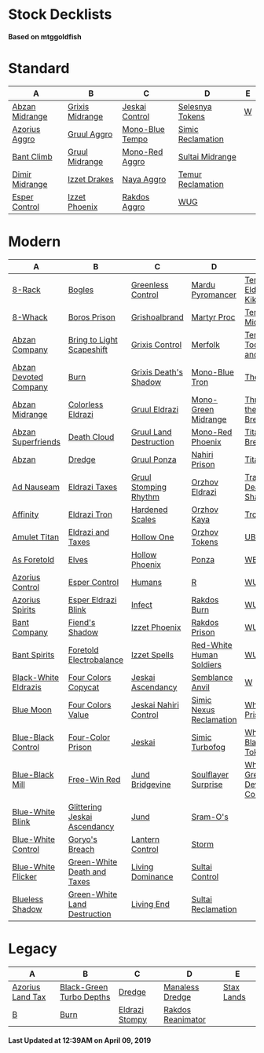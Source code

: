 # Stock Decklists
#### Based on mtggoldfish


# Standard

|                               A                                |                                B                                 |                                C                                 |                                  D                                   |                  E                   |
|----------------------------------------------------------------|------------------------------------------------------------------|------------------------------------------------------------------|----------------------------------------------------------------------|--------------------------------------|
|[Abzan Midrange](./mtggoldfish/Standard/decks/Abzan_Midrange.md)|[Grixis Midrange](./mtggoldfish/Standard/decks/Grixis_Midrange.md)|[Jeskai Control](./mtggoldfish/Standard/decks/Jeskai_Control.md)  |[Selesnya Tokens](./mtggoldfish/Standard/decks/Selesnya_Tokens.md)    |[W](./mtggoldfish/Standard/decks/W.md)|
|[Azorius Aggro](./mtggoldfish/Standard/decks/Azorius_Aggro.md)  |[Gruul Aggro](./mtggoldfish/Standard/decks/Gruul_Aggro.md)        |[Mono-Blue Tempo](./mtggoldfish/Standard/decks/Mono-Blue_Tempo.md)|[Simic Reclamation](./mtggoldfish/Standard/decks/Simic_Reclamation.md)|                                      |
|[Bant Climb](./mtggoldfish/Standard/decks/Bant_Climb.md)        |[Gruul Midrange](./mtggoldfish/Standard/decks/Gruul_Midrange.md)  |[Mono-Red Aggro](./mtggoldfish/Standard/decks/Mono-Red_Aggro.md)  |[Sultai Midrange](./mtggoldfish/Standard/decks/Sultai_Midrange.md)    |                                      |
|[Dimir Midrange](./mtggoldfish/Standard/decks/Dimir_Midrange.md)|[Izzet Drakes](./mtggoldfish/Standard/decks/Izzet_Drakes.md)      |[Naya Aggro](./mtggoldfish/Standard/decks/Naya_Aggro.md)          |[Temur Reclamation](./mtggoldfish/Standard/decks/Temur_Reclamation.md)|                                      |
|[Esper Control](./mtggoldfish/Standard/decks/Esper_Control.md)  |[Izzet Phoenix](./mtggoldfish/Standard/decks/Izzet_Phoenix.md)    |[Rakdos Aggro](./mtggoldfish/Standard/decks/Rakdos_Aggro.md)      |[WUG](./mtggoldfish/Standard/decks/WUG.md)                            |                                      |


# Modern

|                                     A                                      |                                            B                                             |                                      C                                       |                                        D                                         |                                           E                                            |
|----------------------------------------------------------------------------|------------------------------------------------------------------------------------------|------------------------------------------------------------------------------|----------------------------------------------------------------------------------|----------------------------------------------------------------------------------------|
|[8-Rack](./mtggoldfish/Modern/decks/8-Rack.md)                              |[Bogles](./mtggoldfish/Modern/decks/Bogles.md)                                            |[Greenless Control](./mtggoldfish/Modern/decks/Greenless_Control.md)          |[Mardu Pyromancer](./mtggoldfish/Modern/decks/Mardu_Pyromancer.md)                |[Temur Eldritch Kiki](./mtggoldfish/Modern/decks/Temur_Eldritch_Kiki.md)                |
|[8-Whack](./mtggoldfish/Modern/decks/8-Whack.md)                            |[Boros Prison](./mtggoldfish/Modern/decks/Boros_Prison.md)                                |[Grishoalbrand](./mtggoldfish/Modern/decks/Grishoalbrand.md)                  |[Martyr Proc](./mtggoldfish/Modern/decks/Martyr_Proc.md)                          |[Temur Midrange](./mtggoldfish/Modern/decks/Temur_Midrange.md)                          |
|[Abzan Company](./mtggoldfish/Modern/decks/Abzan_Company.md)                |[Bring to Light Scapeshift](./mtggoldfish/Modern/decks/Bring_to_Light_Scapeshift.md)      |[Grixis Control](./mtggoldfish/Modern/decks/Grixis_Control.md)                |[Merfolk](./mtggoldfish/Modern/decks/Merfolk.md)                                  |[Temur Tooth and Nail](./mtggoldfish/Modern/decks/Temur_Tooth_and_Nail.md)              |
|[Abzan Devoted Company](./mtggoldfish/Modern/decks/Abzan_Devoted_Company.md)|[Burn](./mtggoldfish/Modern/decks/Burn.md)                                                |[Grixis Death's Shadow](./mtggoldfish/Modern/decks/Grixis_Death's_Shadow.md)  |[Mono-Blue Tron](./mtggoldfish/Modern/decks/Mono-Blue_Tron.md)                    |[The Rock](./mtggoldfish/Modern/decks/The_Rock.md)                                      |
|[Abzan Midrange](./mtggoldfish/Modern/decks/Abzan_Midrange.md)              |[Colorless Eldrazi](./mtggoldfish/Modern/decks/Colorless_Eldrazi.md)                      |[Gruul Eldrazi](./mtggoldfish/Modern/decks/Gruul_Eldrazi.md)                  |[Mono-Green Midrange](./mtggoldfish/Modern/decks/Mono-Green_Midrange.md)          |[Through the Breach](./mtggoldfish/Modern/decks/Through_the_Breach.md)                  |
|[Abzan Superfriends](./mtggoldfish/Modern/decks/Abzan_Superfriends.md)      |[Death Cloud](./mtggoldfish/Modern/decks/Death_Cloud.md)                                  |[Gruul Land Destruction](./mtggoldfish/Modern/decks/Gruul_Land_Destruction.md)|[Mono-Red Phoenix](./mtggoldfish/Modern/decks/Mono-Red_Phoenix.md)                |[Titan Breach](./mtggoldfish/Modern/decks/Titan_Breach.md)                              |
|[Abzan](./mtggoldfish/Modern/decks/Abzan.md)                                |[Dredge](./mtggoldfish/Modern/decks/Dredge.md)                                            |[Gruul Ponza](./mtggoldfish/Modern/decks/Gruul_Ponza.md)                      |[Nahiri Prison](./mtggoldfish/Modern/decks/Nahiri_Prison.md)                      |[TitanShift](./mtggoldfish/Modern/decks/TitanShift.md)                                  |
|[Ad Nauseam](./mtggoldfish/Modern/decks/Ad_Nauseam.md)                      |[Eldrazi Taxes](./mtggoldfish/Modern/decks/Eldrazi_Taxes.md)                              |[Gruul Stomping Rhythm](./mtggoldfish/Modern/decks/Gruul_Stomping_Rhythm.md)  |[Orzhov Eldrazi](./mtggoldfish/Modern/decks/Orzhov_Eldrazi.md)                    |[Traverse Death's Shadow](./mtggoldfish/Modern/decks/Traverse_Death's_Shadow.md)        |
|[Affinity](./mtggoldfish/Modern/decks/Affinity.md)                          |[Eldrazi Tron](./mtggoldfish/Modern/decks/Eldrazi_Tron.md)                                |[Hardened Scales](./mtggoldfish/Modern/decks/Hardened_Scales.md)              |[Orzhov Kaya](./mtggoldfish/Modern/decks/Orzhov_Kaya.md)                          |[Tron](./mtggoldfish/Modern/decks/Tron.md)                                              |
|[Amulet Titan](./mtggoldfish/Modern/decks/Amulet_Titan.md)                  |[Eldrazi and Taxes](./mtggoldfish/Modern/decks/Eldrazi_and_Taxes.md)                      |[Hollow One](./mtggoldfish/Modern/decks/Hollow_One.md)                        |[Orzhov Tokens](./mtggoldfish/Modern/decks/Orzhov_Tokens.md)                      |[UBRG](./mtggoldfish/Modern/decks/UBRG.md)                                              |
|[As Foretold](./mtggoldfish/Modern/decks/As_Foretold.md)                    |[Elves](./mtggoldfish/Modern/decks/Elves.md)                                              |[Hollow Phoenix](./mtggoldfish/Modern/decks/Hollow_Phoenix.md)                |[Ponza](./mtggoldfish/Modern/decks/Ponza.md)                                      |[WBG](./mtggoldfish/Modern/decks/WBG.md)                                                |
|[Azorius Control](./mtggoldfish/Modern/decks/Azorius_Control.md)            |[Esper Control](./mtggoldfish/Modern/decks/Esper_Control.md)                              |[Humans](./mtggoldfish/Modern/decks/Humans.md)                                |[R](./mtggoldfish/Modern/decks/R.md)                                              |[WUBRG](./mtggoldfish/Modern/decks/WUBRG.md)                                            |
|[Azorius Spirits](./mtggoldfish/Modern/decks/Azorius_Spirits.md)            |[Esper Eldrazi Blink](./mtggoldfish/Modern/decks/Esper_Eldrazi_Blink.md)                  |[Infect](./mtggoldfish/Modern/decks/Infect.md)                                |[Rakdos Burn](./mtggoldfish/Modern/decks/Rakdos_Burn.md)                          |[WUB](./mtggoldfish/Modern/decks/WUB.md)                                                |
|[Bant Company](./mtggoldfish/Modern/decks/Bant_Company.md)                  |[Fiend's Shadow](./mtggoldfish/Modern/decks/Fiend's_Shadow.md)                            |[Izzet Phoenix](./mtggoldfish/Modern/decks/Izzet_Phoenix.md)                  |[Rakdos Prison](./mtggoldfish/Modern/decks/Rakdos_Prison.md)                      |[WUG](./mtggoldfish/Modern/decks/WUG.md)                                                |
|[Bant Spirits](./mtggoldfish/Modern/decks/Bant_Spirits.md)                  |[Foretold Electrobalance](./mtggoldfish/Modern/decks/Foretold_Electrobalance.md)          |[Izzet Spells](./mtggoldfish/Modern/decks/Izzet_Spells.md)                    |[Red-White Human Soldiers](./mtggoldfish/Modern/decks/Red-White_Human_Soldiers.md)|[WU](./mtggoldfish/Modern/decks/WU.md)                                                  |
|[Black-White Eldrazis](./mtggoldfish/Modern/decks/Black-White_Eldrazis.md)  |[Four Colors Copycat](./mtggoldfish/Modern/decks/Four_Colors_Copycat.md)                  |[Jeskai Ascendancy](./mtggoldfish/Modern/decks/Jeskai_Ascendancy.md)          |[Semblance Anvil](./mtggoldfish/Modern/decks/Semblance_Anvil.md)                  |[W](./mtggoldfish/Modern/decks/W.md)                                                    |
|[Blue Moon](./mtggoldfish/Modern/decks/Blue_Moon.md)                        |[Four Colors Value](./mtggoldfish/Modern/decks/Four_Colors_Value.md)                      |[Jeskai Nahiri Control](./mtggoldfish/Modern/decks/Jeskai_Nahiri_Control.md)  |[Simic Nexus Reclamation](./mtggoldfish/Modern/decks/Simic_Nexus_Reclamation.md)  |[Whir Prison](./mtggoldfish/Modern/decks/Whir_Prison.md)                                |
|[Blue-Black Control](./mtggoldfish/Modern/decks/Blue-Black_Control.md)      |[Four-Color Prison](./mtggoldfish/Modern/decks/Four-Color_Prison.md)                      |[Jeskai](./mtggoldfish/Modern/decks/Jeskai.md)                                |[Simic Turbofog](./mtggoldfish/Modern/decks/Simic_Turbofog.md)                    |[White-Black Tokens](./mtggoldfish/Modern/decks/White-Black_Tokens.md)                  |
|[Blue-Black Mill](./mtggoldfish/Modern/decks/Blue-Black_Mill.md)            |[Free-Win Red](./mtggoldfish/Modern/decks/Free-Win_Red.md)                                |[Jund Bridgevine](./mtggoldfish/Modern/decks/Jund_Bridgevine.md)              |[Soulflayer Surprise](./mtggoldfish/Modern/decks/Soulflayer_Surprise.md)          |[White-Green Devoted Company](./mtggoldfish/Modern/decks/White-Green_Devoted_Company.md)|
|[Blue-White Blink](./mtggoldfish/Modern/decks/Blue-White_Blink.md)          |[Glittering Jeskai Ascendancy](./mtggoldfish/Modern/decks/Glittering_Jeskai_Ascendancy.md)|[Jund](./mtggoldfish/Modern/decks/Jund.md)                                    |[Sram-O's](./mtggoldfish/Modern/decks/Sram-O's.md)                                |                                                                                        |
|[Blue-White Control](./mtggoldfish/Modern/decks/Blue-White_Control.md)      |[Goryo's Breach](./mtggoldfish/Modern/decks/Goryo's_Breach.md)                            |[Lantern Control](./mtggoldfish/Modern/decks/Lantern_Control.md)              |[Storm](./mtggoldfish/Modern/decks/Storm.md)                                      |                                                                                        |
|[Blue-White Flicker](./mtggoldfish/Modern/decks/Blue-White_Flicker.md)      |[Green-White Death and Taxes](./mtggoldfish/Modern/decks/Green-White_Death_and_Taxes.md)  |[Living Dominance](./mtggoldfish/Modern/decks/Living_Dominance.md)            |[Sultai Control](./mtggoldfish/Modern/decks/Sultai_Control.md)                    |                                                                                        |
|[Blueless Shadow](./mtggoldfish/Modern/decks/Blueless_Shadow.md)            |[Green-White Land Destruction](./mtggoldfish/Modern/decks/Green-White_Land_Destruction.md)|[Living End](./mtggoldfish/Modern/decks/Living_End.md)                        |[Sultai Reclamation](./mtggoldfish/Modern/decks/Sultai_Reclamation.md)            |                                                                                        |


# Legacy

|                                A                                 |                                        B                                         |                              C                               |                                 D                                  |                          E                           |
|------------------------------------------------------------------|----------------------------------------------------------------------------------|--------------------------------------------------------------|--------------------------------------------------------------------|------------------------------------------------------|
|[Azorius Land Tax](./mtggoldfish/Legacy/decks/Azorius_Land_Tax.md)|[Black-Green Turbo Depths](./mtggoldfish/Legacy/decks/Black-Green_Turbo_Depths.md)|[Dredge](./mtggoldfish/Legacy/decks/Dredge.md)                |[Manaless Dredge](./mtggoldfish/Legacy/decks/Manaless_Dredge.md)    |[Stax Lands](./mtggoldfish/Legacy/decks/Stax_Lands.md)|
|[B](./mtggoldfish/Legacy/decks/B.md)                              |[Burn](./mtggoldfish/Legacy/decks/Burn.md)                                        |[Eldrazi Stompy](./mtggoldfish/Legacy/decks/Eldrazi_Stompy.md)|[Rakdos Reanimator](./mtggoldfish/Legacy/decks/Rakdos_Reanimator.md)|                                                      |



#### Last Updated at 12:39AM on April 09, 2019